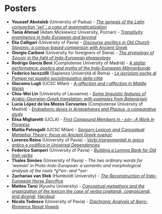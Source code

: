 # Posters

- **Youssef	Abotaleb** (University of Padua) - [*The genesis of the Latin conjunction 'vel' : a case of grammaticalization*](Abotaleb_poster.pdf)
- **Tania	Ahmad** (Adam Mickiewicz University, Poznan) - [*Transitivity prominence in Indo-European and beyond*](Ahmad_Poster.pdf)
- **Elia	Calligari** (University of Pavia) - [*Discourse enclitics in Old Church Slavonic: a corpus-based comparison with Ancient Greek*](Calligari_Poster.pdf)
- **Giorgio	Carboni** (University for foreigners of Siena) - [*The etymology of Ἐρινύς in the light of Indo-European phraseology*](Carboni_Poster.pdf)
- **Rodrigo	García Beni** (Complutense University of Madrid) - [*A stellar performance: poetics and myths of the Indo-European Männerbunde*](Garcia_Beni_Poster.pdf)
- **Federico	Iacozzilli** (Sapienza Università di Roma) - [*Le iscrizioni osche di Pompei nel quadro sociolinguistico della città*](Iacozzilli_Poster.pdf)
- **Giacomo Lugli** (UCSC Milan) - [*A-affection and i-affection in Middle Welsh*](Lugli_Poster.pdf)
- **Chia-Wei Lin** (University of Lausanne) - [*Some linguistic features of Arabic-Georgian-Greek translation: with examples from Balavariani*](Lin_Poster.pdf)
- **Lucía	López de los Mozos Cervantes** (Complutense University of Madrid) - [*Endophoric deixis in Aristophanes and Plautus, a comparative study*](Lopez_Poster.pdf)
- **Elisa Migliaretti** (UCLA) - [*First Compound Members in - εσι-: A Work in Progress*](Migliaretti_Poster.pdf)
- **Mattia	Petrogalli** (UCSC Milan) - [*Sensory Lexicon and Conceptual Metaphor Theory: focus on Ancient Greek τυφλός*](Petrogalli_Poster.pdf)
- **Lorenzo Reina** (University of Pavia) - [*Verbi triargomentali in greco antico e codifica in Universal Dependencies*](Reina_Poster.pdf)
- **Federico Samperi** (University of Pavia) - [*Building a Lemma Bank for Old Irish verbs*](Samperi_Poster.pdf)
- **Thales Simōes** (University of Pavia) - *The two ordinary words for ‘woman’ in Proto-Indo-European: a semantic and morphological analysis of the roots \*gʷen- and \*sor-*
- **Zacharias van Stek** (Humboldt University) - [*The Reconstruction of Indo-European Horse Sacrifice*](van_Stek_Poster.pdf)
- **Matteo	Tarsi** (Kyushu University) - [*Conceptual metaphors and the organization of the lexicon the case of verba cogitandi, cognoscendi, and dicendi*](Tarsi_Poster.pdf), [Handout](Tarsi_Handout.pdf)
- **Nicola Tedesco** (University of Pavia) - [*Diachronic Analysis of Ibero-Romance Nasal Vowels*](Tedesco_Poster.pdf)

